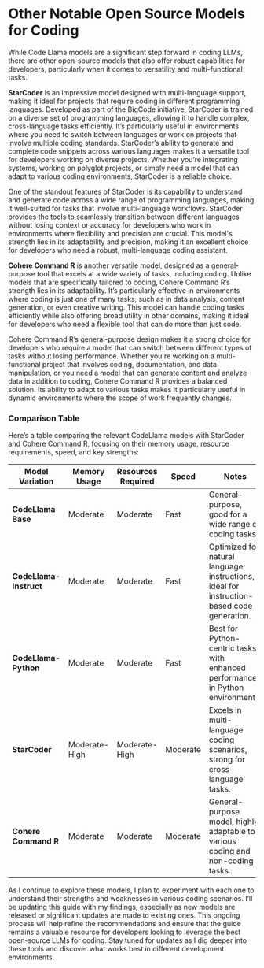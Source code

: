 # Other Notable Open Source Models for Coding

While Code Llama models are a significant step forward in coding LLMs, there are other open-source models that also offer robust capabilities for developers, particularly when it comes to versatility and multi-functional tasks.

**StarCoder** is an impressive model designed with multi-language support, making it ideal for projects that require coding in different programming languages. Developed as part of the BigCode initiative, StarCoder is trained on a diverse set of programming languages, allowing it to handle complex, cross-language tasks efficiently. It’s particularly useful in environments where you need to switch between languages or work on projects that involve multiple coding standards. StarCoder’s ability to generate and complete code snippets across various languages makes it a versatile tool for developers working on diverse projects. Whether you’re integrating systems, working on polyglot projects, or simply need a model that can adapt to various coding environments, StarCoder is a reliable choice.

One of the standout features of StarCoder is its capability to understand and generate code across a wide range of programming languages, making it well-suited for tasks that involve multi-language workflows. StarCoder provides the tools to seamlessly transition between different languages without losing context or accuracy for developers who work in environments where flexibility and precision are crucial. This model's strength lies in its adaptability and precision, making it an excellent choice for developers who need a robust, multi-language coding assistant.

**Cohere Command R** is another versatile model, designed as a general-purpose tool that excels at a wide variety of tasks, including coding. Unlike models that are specifically tailored to coding, Cohere Command R’s strength lies in its adaptability. It’s particularly effective in environments where coding is just one of many tasks, such as in data analysis, content generation, or even creative writing. This model can handle coding tasks efficiently while also offering broad utility in other domains, making it ideal for developers who need a flexible tool that can do more than just code.

Cohere Command R’s general-purpose design makes it a strong choice for developers who require a model that can switch between different types of tasks without losing performance. Whether you're working on a multi-functional project that involves coding, documentation, and data manipulation, or you need a model that can generate content and analyze data in addition to coding, Cohere Command R provides a balanced solution. Its ability to adapt to various tasks makes it particularly useful in dynamic environments where the scope of work frequently changes.

### Comparison Table

Here’s a table comparing the relevant CodeLlama models with StarCoder and Cohere Command R, focusing on their memory usage, resource requirements, speed, and key strengths:

| **Model Variation**    | **Memory Usage** | **Resources Required** | **Speed** | **Notes**                                                    |
| ---------------------- | ---------------- | ---------------------- | --------- | ------------------------------------------------------------ |
| **CodeLlama Base**     | Moderate         | Moderate               | Fast      | General-purpose, good for a wide range of coding tasks.      |
| **CodeLlama-Instruct** | Moderate         | Moderate               | Fast      | Optimized for natural language instructions, ideal for instruction-based code generation. |
| **CodeLlama-Python**   | Moderate         | Moderate               | Fast      | Best for Python-centric tasks, with enhanced performance in Python environments. |
| **StarCoder**          | Moderate-High    | Moderate-High          | Moderate  | Excels in multi-language coding scenarios, strong for cross-language tasks. |
| **Cohere Command R**   | Moderate         | Moderate               | Moderate  | General-purpose model, highly adaptable to various coding and non-coding tasks. |

As I continue to explore these models, I plan to experiment with each one to understand their strengths and weaknesses in various coding scenarios. I’ll be updating this guide with my findings, especially as new models are released or significant updates are made to existing ones. This ongoing process will help refine the recommendations and ensure that the guide remains a valuable resource for developers looking to leverage the best open-source LLMs for coding. Stay tuned for updates as I dig deeper into these tools and discover what works best in different development environments.